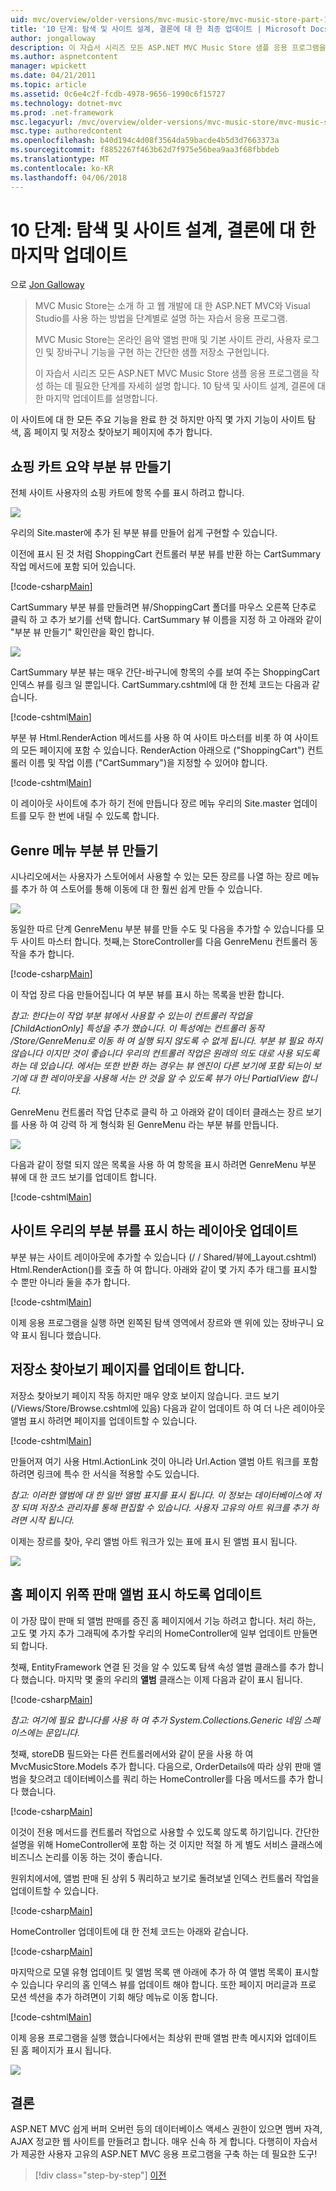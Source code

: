 ```yaml
---
uid: mvc/overview/older-versions/mvc-music-store/mvc-music-store-part-10
title: '10 단계: 탐색 및 사이트 설계, 결론에 대 한 최종 업데이트 | Microsoft Docs'
author: jongalloway
description: 이 자습서 시리즈 모든 ASP.NET MVC Music Store 샘플 응용 프로그램을 작성 하는 데 필요한 단계를 자세히 설명 합니다. 부 10에서는 탐색 및에 대 한 마지막 업데이트를 다룹니다.
ms.author: aspnetcontent
manager: wpickett
ms.date: 04/21/2011
ms.topic: article
ms.assetid: 0c6e4c2f-fcdb-4978-9656-1990c6f15727
ms.technology: dotnet-mvc
ms.prod: .net-framework
msc.legacyurl: /mvc/overview/older-versions/mvc-music-store/mvc-music-store-part-10
msc.type: authoredcontent
ms.openlocfilehash: b40d194c4d08f3564da59bacde4b5d3d7663373a
ms.sourcegitcommit: f8852267f463b62d7f975e56bea9aa3f68fbbdeb
ms.translationtype: MT
ms.contentlocale: ko-KR
ms.lasthandoff: 04/06/2018
---
```

<a name="part-10-final-updates-to-navigation-and-site-design-conclusion"></a>10 단계: 탐색 및 사이트 설계, 결론에 대 한 마지막 업데이트
====================
으로 [Jon Galloway](https://github.com/jongalloway)

> MVC Music Store는 소개 하 고 웹 개발에 대 한 ASP.NET MVC와 Visual Studio를 사용 하는 방법을 단계별로 설명 하는 자습서 응용 프로그램.  
>   
> MVC Music Store는 온라인 음악 앨범 판매 및 기본 사이트 관리, 사용자 로그인 및 장바구니 기능을 구현 하는 간단한 샘플 저장소 구현입니다.  
>   
> 이 자습서 시리즈 모든 ASP.NET MVC Music Store 샘플 응용 프로그램을 작성 하는 데 필요한 단계를 자세히 설명 합니다. 10 탐색 및 사이트 설계, 결론에 대 한 마지막 업데이트를 설명합니다.


이 사이트에 대 한 모든 주요 기능을 완료 한 것 하지만 아직 몇 가지 기능이 사이트 탐색, 홈 페이지 및 저장소 찾아보기 페이지에 추가 합니다.

## <a name="creating-the-shopping-cart-summary-partial-view"></a>쇼핑 카트 요약 부분 뷰 만들기

전체 사이트 사용자의 쇼핑 카트에 항목 수를 표시 하려고 합니다.

![](mvc-music-store-part-10/_static/image1.png)

우리의 Site.master에 추가 된 부분 뷰를 만들어 쉽게 구현할 수 있습니다.

이전에 표시 된 것 처럼 ShoppingCart 컨트롤러 부분 뷰를 반환 하는 CartSummary 작업 메서드에 포함 되어 있습니다.

[!code-csharp[Main](mvc-music-store-part-10/samples/sample1.cs)]

CartSummary 부분 뷰를 만들려면 뷰/ShoppingCart 폴더를 마우스 오른쪽 단추로 클릭 하 고 추가 보기를 선택 합니다. CartSummary 뷰 이름을 지정 하 고 아래와 같이 "부분 뷰 만들기" 확인란을 확인 합니다.

![](mvc-music-store-part-10/_static/image2.png)

CartSummary 부분 뷰는 매우 간단-바구니에 항목의 수를 보여 주는 ShoppingCart 인덱스 뷰를 링크 일 뿐입니다. CartSummary.cshtml에 대 한 전체 코드는 다음과 같습니다.

[!code-cshtml[Main](mvc-music-store-part-10/samples/sample2.cshtml)]

부분 뷰 Html.RenderAction 메서드를 사용 하 여 사이트 마스터를 비롯 하 여 사이트의 모든 페이지에 포함 수 있습니다. RenderAction 아래으로 ("ShoppingCart") 컨트롤러 이름 및 작업 이름 ("CartSummary")을 지정할 수 있어야 합니다.

[!code-cshtml[Main](mvc-music-store-part-10/samples/sample3.cshtml)]

이 레이아웃 사이트에 추가 하기 전에 만듭니다 장르 메뉴 우리의 Site.master 업데이트를 모두 한 번에 내릴 수 있도록 합니다.

## <a name="creating-the-genre-menu-partial-view"></a>Genre 메뉴 부분 뷰 만들기

시나리오에서는 사용자가 스토어에서 사용할 수 있는 모든 장르를 나열 하는 장르 메뉴를 추가 하 여 스토어를 통해 이동에 대 한 훨씬 쉽게 만들 수 있습니다.

![](mvc-music-store-part-10/_static/image3.png)

동일한 따르 단계 GenreMenu 부분 뷰를 만들 수도 및 다음을 추가할 수 있습니다를 모두 사이트 마스터 합니다. 첫째,는 StoreController를 다음 GenreMenu 컨트롤러 동작을 추가 합니다.

[!code-csharp[Main](mvc-music-store-part-10/samples/sample4.cs)]

이 작업 장르 다음 만들어집니다 여 부분 뷰를 표시 하는 목록을 반환 합니다.

*참고: 한다는이 작업 부분 뷰에서 사용할 수 있는이 컨트롤러 작업을 [ChildActionOnly] 특성을 추가 했습니다. 이 특성에는 컨트롤러 동작 /Store/GenreMenu로 이동 하 여 실행 되지 않도록 수 없게 됩니다. 부분 뷰 필요 하지 않습니다 이지만 것이 좋습니다 우리의 컨트롤러 작업은 원래의 의도 대로 사용 되도록 하는 데 있습니다. 에서는 또한 반환 하는 경우는 뷰 엔진이 다른 보기에 포함 되는이 보기에 대 한 레이아웃을 사용해 서는 안 것을 알 수 있도록 뷰가 아닌 PartialView 합니다.*

GenreMenu 컨트롤러 작업 단추로 클릭 하 고 아래와 같이 데이터 클래스는 장르 보기를 사용 하 여 강력 하 게 형식화 된 GenreMenu 라는 부분 뷰를 만듭니다.

![](mvc-music-store-part-10/_static/image4.png)

다음과 같이 정렬 되지 않은 목록을 사용 하 여 항목을 표시 하려면 GenreMenu 부분 뷰에 대 한 코드 보기를 업데이트 합니다.

[!code-cshtml[Main](mvc-music-store-part-10/samples/sample5.cshtml)]

## <a name="updating-site-layout-to-display-our-partial-views"></a>사이트 우리의 부분 뷰를 표시 하는 레이아웃 업데이트

부분 뷰는 사이트 레이아웃에 추가할 수 있습니다 (/ / Shared/뷰에\_Layout.cshtml) Html.RenderAction()를 호출 하 여 합니다. 아래와 같이 몇 가지 추가 태그를 표시할 수 뿐만 아니라 둘을 추가 합니다.

[!code-cshtml[Main](mvc-music-store-part-10/samples/sample6.cshtml)]

이제 응용 프로그램을 실행 하면 왼쪽된 탐색 영역에서 장르와 맨 위에 있는 장바구니 요약 표시 됩니다 했습니다.

## <a name="update-to-the-store-browse-page"></a>저장소 찾아보기 페이지를 업데이트 합니다.

저장소 찾아보기 페이지 작동 하지만 매우 양호 보이지 않습니다. 코드 보기 (/Views/Store/Browse.cshtml에 있음) 다음과 같이 업데이트 하 여 더 나은 레이아웃 앨범 표시 하려면 페이지를 업데이트할 수 있습니다.

[!code-cshtml[Main](mvc-music-store-part-10/samples/sample7.cshtml)]

만들어져 여기 사용 Html.ActionLink 것이 아니라 Url.Action 앨범 아트 워크를 포함 하려면 링크에 특수 한 서식을 적용할 수도 있습니다.

*참고: 이러한 앨범에 대 한 일반 앨범 표지를 표시 됩니다. 이 정보는 데이터베이스에 저장 되며 저장소 관리자를 통해 편집할 수 있습니다. 사용자 고유의 아트 워크를 추가 하려면 시작 됩니다.*

이제는 장르를 찾아, 우리 앨범 아트 워크가 있는 표에 표시 된 앨범 표시 됩니다.

![](mvc-music-store-part-10/_static/image5.png)

## <a name="updating-the-home-page-to-show-top-selling-albums"></a>홈 페이지 위쪽 판매 앨범 표시 하도록 업데이트

이 가장 많이 판매 되 앨범 판매를 증진 홈 페이지에서 기능 하려고 합니다. 처리 하는, 고도 몇 가지 추가 그래픽에 추가할 우리의 HomeController에 일부 업데이트 만들면 되 합니다.

첫째, EntityFramework 연결 된 것을 알 수 있도록 탐색 속성 앨범 클래스를 추가 합니다 했습니다. 마지막 몇 줄의 우리의 **앨범** 클래스는 이제 다음과 같이 표시 됩니다.

[!code-csharp[Main](mvc-music-store-part-10/samples/sample8.cs)]

*참고: 여기에 필요 합니다를 사용 하 여 추가 System.Collections.Generic 네임 스페이스에는 문입니다.*

첫째, storeDB 필드와는 다른 컨트롤러에서와 같이 문을 사용 하 여 MvcMusicStore.Models 추가 합니다. 다음으로, OrderDetails에 따라 상위 판매 앨범을 찾으려고 데이터베이스를 쿼리 하는 HomeController를 다음 메서드를 추가 합니다 했습니다.

[!code-csharp[Main](mvc-music-store-part-10/samples/sample9.cs)]

이것이 전용 메서드를 컨트롤러 작업으로 사용할 수 있도록 않도록 하기입니다. 간단한 설명을 위해 HomeController에 포함 하는 것 이지만 적절 하 게 별도 서비스 클래스에 비즈니스 논리를 이동 하는 것이 좋습니다.

원위치에서에, 앨범 판매 된 상위 5 쿼리하고 보기로 돌려보낼 인덱스 컨트롤러 작업을 업데이트할 수 있습니다.

[!code-csharp[Main](mvc-music-store-part-10/samples/sample10.cs)]

HomeController 업데이트에 대 한 전체 코드는 아래와 같습니다.

[!code-csharp[Main](mvc-music-store-part-10/samples/sample11.cs)]

마지막으로 모델 유형 업데이트 및 앨범 목록 맨 아래에 추가 하 여 앨범 목록이 표시할 수 있습니다 우리의 홈 인덱스 뷰를 업데이트 해야 합니다. 또한 페이지 머리글과 프로 모션 섹션을 추가 하려면이 기회 해당 메뉴로 이동 합니다.

[!code-cshtml[Main](mvc-music-store-part-10/samples/sample12.cshtml)]

이제 응용 프로그램을 실행 했습니다에서는 최상위 판매 앨범 판촉 메시지와 업데이트 된 홈 페이지가 표시 됩니다.

![](mvc-music-store-part-10/_static/image1.jpg)

## <a name="conclusion"></a>결론

ASP.NET MVC 쉽게 버퍼 오버런 등의 데이터베이스 액세스 권한이 있으면 멤버 자격, AJAX 정교한 웹 사이트를 만들려고 합니다. 매우 신속 하 게 합니다. 다행히이 자습서가 제공한 사용자 고유의 ASP.NET MVC 응용 프로그램을 구축 하는 데 필요한 도구!


> [!div class="step-by-step"]
> [이전](mvc-music-store-part-9.md)
